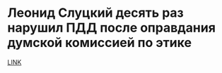 # Леонид Слуцкий десять раз нарушил ПДД после оправдания думской комиссией по этике



[LINK](https://varlamov.ru/2841349.html)